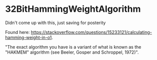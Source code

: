 # 32BitHammingWeightAlgorithm
Didn't come up with this, just saving for posterity

Found here: https://stackoverflow.com/questions/15233121/calculating-hamming-weight-in-o1.

"The exact algorithm you have is a variant of what is known as the "HAKMEM" algorithm (see Beeler, Gosper and Schroppel, 1972)".
